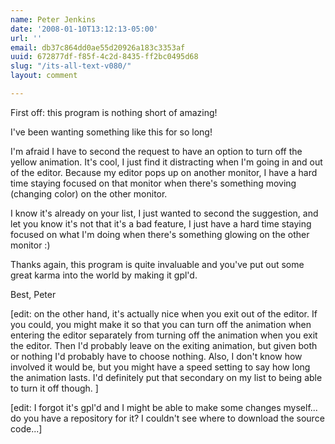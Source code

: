 ```yaml
---
name: Peter Jenkins
date: '2008-01-10T13:12:13-05:00'
url: ''
email: db37c864dd0ae55d20926a183c3353af
uuid: 672877df-f85f-4c2d-8435-ff2bc0495d68
slug: "/its-all-text-v080/"
layout: comment

---
```


First off: this program is nothing short of amazing!

I've been wanting something like this for so long!

I'm afraid I have to second the request to have an option to turn off the yellow animation. It's cool, I just find it distracting when I'm going in and out of the editor. Because my editor pops up on another monitor, I have a hard time staying focused on that monitor when there's something moving (changing color) on the other monitor. 

I know it's already on your list, I just wanted to second the suggestion, and let you know it's not that it's a bad feature, I just have a hard time staying focused on what I'm doing when there's something glowing on the other monitor :)

Thanks again, this program is quite invaluable and you've put out some great karma into the world by making it gpl'd.

Best,
Peter

[edit: on the other hand, it's actually nice when you exit out of the editor. If you could, you might make it so that you can turn off the animation when entering the editor separately from turning off the animation when you exit the editor. Then I'd probably leave on the exiting animation, but given both or nothing I'd probably have to choose nothing. Also, I don't know how involved it would be, but you might have a speed setting to say how long the animation lasts. I'd definitely put that secondary on my list to being able to turn it off though. ]

[edit: I forgot it's gpl'd and I might be able to make some changes myself... do you have a repository for it? I couldn't see where to download the source code...]
